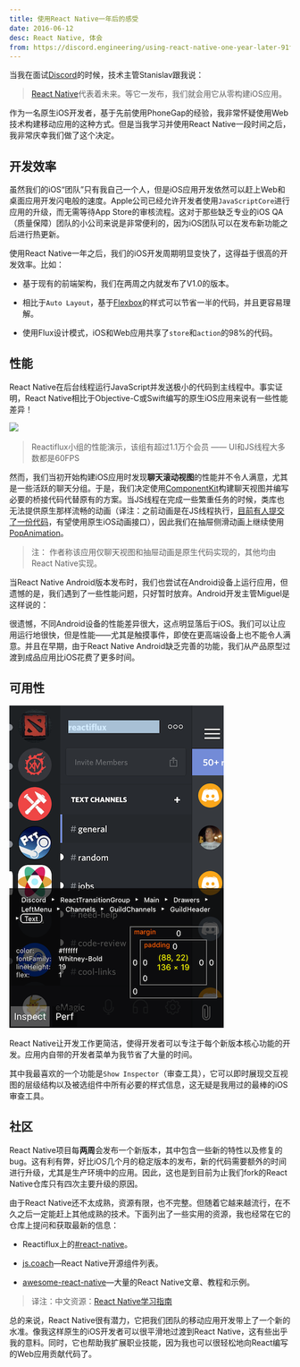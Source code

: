 ```yaml
---
title: 使用React Native一年后的感受
date: 2016-06-12
desc: React Native, 体会
from: https://discord.engineering/using-react-native-one-year-later-91fd5e949933
---
```


当我在面试[Discord](https://discordapp.com/)的时候，技术主管Stanislav跟我说：

> [React Native](https://facebook.github.io/react-native/)代表着未来。等它一发布，我们就会用它从零构建iOS应用。

作为一名原生iOS开发者，基于先前使用PhoneGap的经验，我非常怀疑使用Web技术构建移动应用的这种方式。但是当我学习并使用React Native一段时间之后，我非常庆幸我们做了这个决定。

<!-- more -->

## 开发效率

虽然我们的iOS“团队”只有我自己一个人，但是iOS应用开发依然可以赶上Web和桌面应用开发闪电般的速度。Apple公司已经允许开发者使用`JavaScriptCore`进行应用的升级，而无需等待App Store的审核流程。这对于那些缺乏专业的iOS QA（质量保障）团队的小公司来说是非常便利的，因为iOS团队可以在发布新功能之后进行热更新。

使用React Native一年之后，我们的iOS开发周期明显变快了，这得益于很高的开发效率。比如：

- 基于现有的前端架构，我们在两周之内就发布了V1.0的版本。

- 相比于`Auto Layout`，基于[Flexbox](https://css-tricks.com/snippets/css/a-guide-to-flexbox/)的样式可以节省一半的代码，并且更容易理解。

- 使用Flux设计模式，iOS和Web应用共享了`store`和`action`的98%的代码。

## 性能

React Native在后台线程运行JavaScript并发送极小的代码到主线程中。事实证明，React Native相比于Objective-C或Swift编写的原生iOS应用来说有一些性能差异！

![](/img/discord-perf.gif)

> Reactiflux小组的性能演示，该组有超过1.1万个会员 —— UI和JS线程大多数都是60FPS

然而，我们当初开始构建iOS应用时发现**聊天滚动视图**的性能并不令人满意，尤其是一些活跃的聊天分组。于是，我们决定使用[ComponentKit](http://componentkit.org/)构建聊天视图并编写必要的桥接代码代替原有的方案。当JS线程在完成一些繁重任务的时候，类库也无法提供原生那样流畅的动画（译注：之前动画是在JS线程执行，[目前有人提交了一份代码](https://github.com/facebook/react-native/commit/19e2388a76a7792ace166b64b9f1fc4695b62f1f)，有望使用原生iOS动画接口），因此我们在抽屉侧滑动画上继续使用[PopAnimation](https://github.com/facebook/pop)。

> 注： 作者称该应用仅聊天视图和抽屉动画是原生代码实现的，其他均由React Native实现。

当React Native Android版本发布时，我们也尝试在Android设备上运行应用，但遗憾的是，我们遇到了一些性能问题，只好暂时放弃。Android开发主管Miguel是这样说的：

<div class="tip">
很遗憾，不同Android设备的性能差异很大，这点明显落后于iOS。我们可以让应用运行地很快，但是性能——尤其是触摸事件，即使在更高端设备上也不能令人满意。并且在早期，由于React Native Android缺乏完善的功能，我们从产品原型过渡到成品应用比iOS花费了更多时间。
</div>

## 可用性

![](/img/discord-usability.png)

React Native让开发工作更简洁，使得开发者可以专注于每个新版本核心功能的开发。应用内自带的开发者菜单为我节省了大量的时间。

其中我最喜欢的一个功能是`Show Inspector`（审查工具），它可以即时展现交互视图的层级结构以及被选组件中所有必要的样式信息，这无疑是我用过的最棒的iOS审查工具。

## 社区

React Native项目每**两周**会发布一个新版本，其中包含一些新的特性以及修复的bug。这有利有弊，好比iOS几个月的稳定版本的发布，新的代码需要额外的时间进行升级，尤其是生产环境中的应用。因此，这也是到目前为止我们fork的React Native仓库只有四次主要升级的原因。

由于React Native还不太成熟，资源有限，也不完整。但随着它越来越流行，在不久之后一定能赶上其他成熟的技术。下面列出了一些实用的资源，我也经常在它的仓库上提问和获取最新的信息：

- Reactiflux上的[#react-native](https://discord.gg/0ZcbPKXt5bWVQmld)。

- [js.coach](https://js.coach/react-native)—React Native开源组件列表。

- [awesome-react-native](https://github.com/jondot/awesome-react-native)—大量的React Native文章、教程和示例。

> 译注：中文资源：[React Native学习指南](https://github.com/reactnativecn/react-native-guide)

总的来说，React Native很有潜力，它把我们团队的移动应用开发带上了一个新的水准。像我这样原生的iOS开发者可以很平滑地过渡到React Native，这有些出乎我的意料。同时，它也帮助我扩展职业技能，因为我也可以很轻松地向React编写的Web应用贡献代码了。



